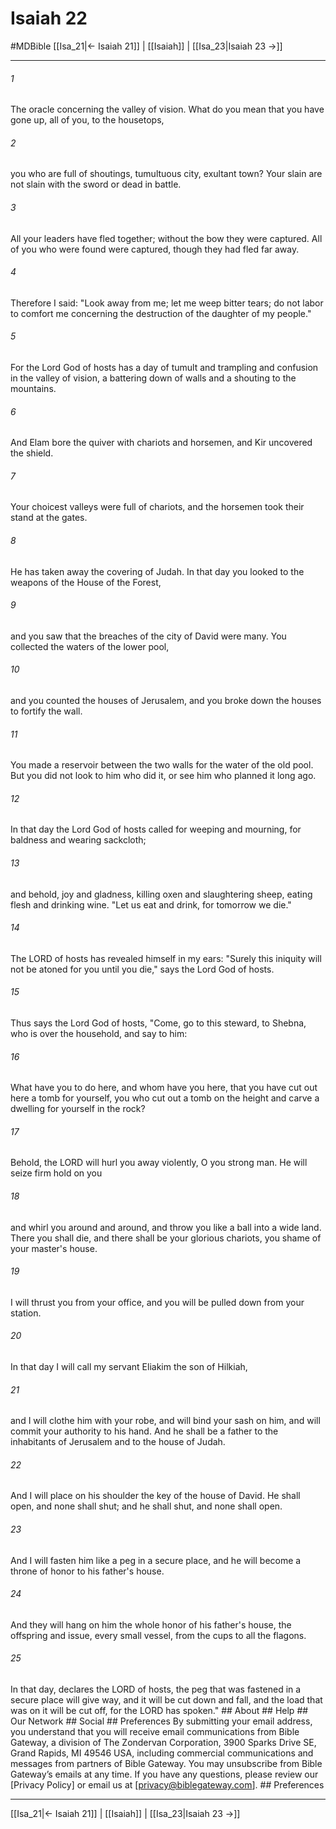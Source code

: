 # Isaiah 22
#MDBible
[[Isa_21|← Isaiah 21]] | [[Isaiah]] | [[Isa_23|Isaiah 23 →]]

***






###### 1 


The oracle concerning the valley of vision. What do you mean that you have gone up, all of you, to the housetops, 





###### 2 


you who are full of shoutings, tumultuous city, exultant town? Your slain are not slain with the sword or dead in battle. 





###### 3 


All your leaders have fled together; without the bow they were captured. All of you who were found were captured, though they had fled far away. 





###### 4 


Therefore I said: "Look away from me; let me weep bitter tears; do not labor to comfort me concerning the destruction of the daughter of my people." 





###### 5 


For the Lord God of hosts has a day of tumult and trampling and confusion in the valley of vision, a battering down of walls and a shouting to the mountains. 





###### 6 


And Elam bore the quiver with chariots and horsemen, and Kir uncovered the shield. 





###### 7 


Your choicest valleys were full of chariots, and the horsemen took their stand at the gates. 





###### 8 


He has taken away the covering of Judah. In that day you looked to the weapons of the House of the Forest, 





###### 9 


and you saw that the breaches of the city of David were many. You collected the waters of the lower pool, 





###### 10 


and you counted the houses of Jerusalem, and you broke down the houses to fortify the wall. 





###### 11 


You made a reservoir between the two walls for the water of the old pool. But you did not look to him who did it, or see him who planned it long ago. 





###### 12 


In that day the Lord God of hosts called for weeping and mourning, for baldness and wearing sackcloth; 





###### 13 


and behold, joy and gladness, killing oxen and slaughtering sheep, eating flesh and drinking wine. "Let us eat and drink, for tomorrow we die." 





###### 14 


The LORD of hosts has revealed himself in my ears: "Surely this iniquity will not be atoned for you until you die," says the Lord God of hosts. 





###### 15 


Thus says the Lord God of hosts, "Come, go to this steward, to Shebna, who is over the household, and say to him: 





###### 16 


What have you to do here, and whom have you here, that you have cut out here a tomb for yourself, you who cut out a tomb on the height and carve a dwelling for yourself in the rock? 





###### 17 


Behold, the LORD will hurl you away violently, O you strong man. He will seize firm hold on you 





###### 18 


and whirl you around and around, and throw you like a ball into a wide land. There you shall die, and there shall be your glorious chariots, you shame of your master's house. 





###### 19 


I will thrust you from your office, and you will be pulled down from your station. 





###### 20 


In that day I will call my servant Eliakim the son of Hilkiah, 





###### 21 


and I will clothe him with your robe, and will bind your sash on him, and will commit your authority to his hand. And he shall be a father to the inhabitants of Jerusalem and to the house of Judah. 





###### 22 


And I will place on his shoulder the key of the house of David. He shall open, and none shall shut; and he shall shut, and none shall open. 





###### 23 


And I will fasten him like a peg in a secure place, and he will become a throne of honor to his father's house. 





###### 24 


And they will hang on him the whole honor of his father's house, the offspring and issue, every small vessel, from the cups to all the flagons. 





###### 25 


In that day, declares the LORD of hosts, the peg that was fastened in a secure place will give way, and it will be cut down and fall, and the load that was on it will be cut off, for the LORD has spoken." ## About ## Help ## Our Network ## Social ## Preferences By submitting your email address, you understand that you will receive email communications from Bible Gateway, a division of The Zondervan Corporation, 3900 Sparks Drive SE, Grand Rapids, MI 49546 USA, including commercial communications and messages from partners of Bible Gateway. You may unsubscribe from Bible Gateway&rsquo;s emails at any time. If you have any questions, please review our [Privacy Policy] or email us at [privacy@biblegateway.com]. ## Preferences

***

[[Isa_21|← Isaiah 21]] | [[Isaiah]] | [[Isa_23|Isaiah 23 →]]
